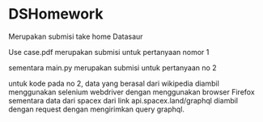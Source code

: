 # DSHomework
Merupakan submisi take home Datasaur

Use case.pdf merupakan submisi untuk pertanyaan nomor 1

sementara main.py merupakan submisi untuk pertanyaan no 2

untuk kode pada no 2, data yang berasal dari wikipedia diambil
menggunakan selenium webdriver dengan menggunakan browser Firefox
sementara data dari spacex dari link api.spacex.land/graphql diambil dengan
request dengan mengirimkan query graphql.
